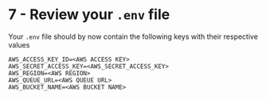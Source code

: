 # 7 - Review your `.env` file

Your `.env` file should by now contain the following keys with their respective values

```dotenv
AWS_ACCESS_KEY_ID=<AWS ACCESS KEY>
AWS_SECRET_ACCESS_KEY=<AWS_SECRET_ACCESS_KEY>
AWS_REGION=<AWS REGION>
AWS_QUEUE_URL=<AWS QUEUE URL>
AWS_BUCKET_NAME=<AWS BUCKET NAME>
```
